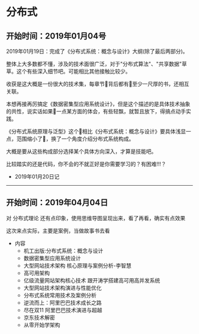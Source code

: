 #   分布式


##  开始时间：2019年01月04号

2019年01月19日：完成了《分布式系统：概念与设计》大纲(除了最后两部分)。

整体上大多数都不懂，涉及的技术面很广泛，对于"分布式算法"、"共享数据"草草。这个有些深入细节吧。可能相比其他接触比较少。

收获是这大概是一份很大的技术集，每章节背后都有至少一尺厚的书，还相互关联。

本想再接再厉搞定《数据密集型应用系统设计》，但是这个描述的是具体技术抽象的共性，说实话如果一点某方面的体会，有些轻飘，就暂且放下，得搞点动手实践。

《分布式系统原理与泛型》这个相比《分布式系统：概念与设计》要具体浅显一点，范围缩小了，换了一个角度介绍分布式系统构成。

大概是要从这些构成部分选择某个具体方向深入，才算是技能吧。

比较踏实的还是代码，你不会的不就正好是你需要学习的？有困难!!!？

-   2019年01月20日记

----

##  开始时间：2019年04月04日

对 分布式理论 还有点印象，使用思维导图呈现出来，看了再看，确实有点效果

这次来点实际，主要是案例，当做故事书去看

-   内容
    -   机工出版:分布式系统：概念与设计
    -   数据密集型应用系统设计
    -   大型网站技术架构 核心原理与案例分析-李智慧
    -   高可用架构
    -   亿级流量网站架构核心技术 跟开涛学搭建高可用高并发系统
    -   大型网站技术架构演进与性能优化
    -   分布式系统常用技术及案例分析
    -   逆流而上：阿里巴巴技术成长之路
    -   尽在双11 阿里巴巴技术演进与超越
    -   京东技术解密
    -   从零开始学架构
